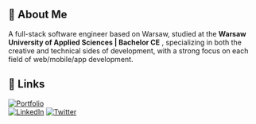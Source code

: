 ## 🚀 About Me

A full-stack software engineer based on Warsaw, studied at the **Warsaw University of Applied Sciences | Bachelor CE** , specializing in both the creative and technical sides of development, with a strong focus on each field of web/mobile/app development.

## 🔗 Links

[![Portfolio](https://img.shields.io/badge/Portfolio-000?style=for-the-badge&logo=ko-fi&logoColor=white)](https://burakdev.com)  
[![LinkedIn](https://img.shields.io/badge/LinkedIn-0A66C2?style=for-the-badge&logo=linkedin&logoColor=white)](https://www.linkedin.com/in/burak-bilen-483772227/)
[![Twitter](https://img.shields.io/badge/Twitter-1DA1F2?style=for-the-badge&logo=twitter&logoColor=white)](https://twitter.com/burakdev)
